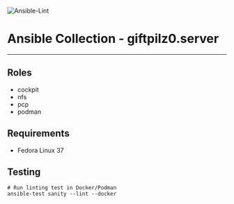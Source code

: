 ![Ansible-Lint](https://github.com/giftpilz0/ansible-collection-server/actions/workflows/ci.yml/badge.svg)

# Ansible Collection - giftpilz0.server

______________________________________________________________________

## Roles

- cockpit
- nfs
- pcp
- podman

## Requirements

- Fedora Linux 37

## Testing

```
# Run linting test in Docker/Podman
ansible-test sanity --lint --docker
```
